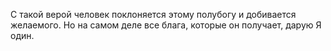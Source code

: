 С такой верой человек поклоняется этому полубогу и добивается желаемого. Но на самом деле все блага, которые он получает, дарую Я один.